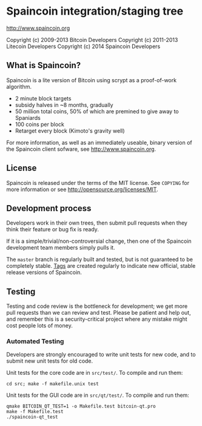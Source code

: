 Spaincoin integration/staging tree
================================

http://www.spaincoin.org

Copyright (c) 2009-2013 Bitcoin Developers
Copyright (c) 2011-2013 Litecoin Developers
Copyright (c) 2014 Spaincoin Developers

What is Spaincoin?
----------------

Spaincoin is a lite version of Bitcoin using scrypt as a proof-of-work algorithm.
 - 2 minute block targets
 - subsidy halves in ~8 months, gradually
 - 50 million total coins, 50% of which are premined to give away to Spaniards
 - 100 coins per block
 - Retarget every block (Kimoto's gravity well)

For more information, as well as an immediately useable, binary version of
the Spaincoin client sofware, see http://www.spaincoin.org.

License
-------

Spaincoin is released under the terms of the MIT license. See `COPYING` for more
information or see http://opensource.org/licenses/MIT.

Development process
-------------------

Developers work in their own trees, then submit pull requests when they think
their feature or bug fix is ready.

If it is a simple/trivial/non-controversial change, then one of the Spaincoin
development team members simply pulls it.

The `master` branch is regularly built and tested, but is not guaranteed to be
completely stable. [Tags](https://github.com/bitcoin/bitcoin/tags) are created
regularly to indicate new official, stable release versions of Spaincoin.

Testing
-------

Testing and code review is the bottleneck for development; we get more pull
requests than we can review and test. Please be patient and help out, and
remember this is a security-critical project where any mistake might cost people
lots of money.

### Automated Testing

Developers are strongly encouraged to write unit tests for new code, and to
submit new unit tests for old code.

Unit tests for the core code are in `src/test/`. To compile and run them:

    cd src; make -f makefile.unix test

Unit tests for the GUI code are in `src/qt/test/`. To compile and run them:

    qmake BITCOIN_QT_TEST=1 -o Makefile.test bitcoin-qt.pro
    make -f Makefile.test
    ./spaincoin-qt_test

